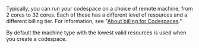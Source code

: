 Typically, you can run your codespace on a choice of remote machine, from 2 cores to 32 cores. Each of these has a different level of resources and a different billing tier. For information, see "[About billing for Codespaces](/github/developing-online-with-codespaces/about-billing-for-codespaces)."

By default the machine type with the lowest valid resources is used when you create a codespace. 
